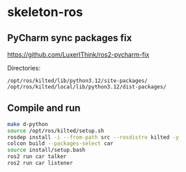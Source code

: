# skeleton-ros

## PyCharm sync packages fix

<https://github.com/LuxerIThink/ros2-pycharm-fix>

Directories:

`/opt/ros/kilted/lib/python3.12/site-packages/`
`/opt/ros/kilted/local/lib/python3.12/dist-packages/`

## Compile and run

```bash
make d-python
source /opt/ros/kilted/setup.sh
rosdep install -i --from-path src --rosdistro kilted -y
colcon build --packages-select car
source install/setup.bash
ros2 run car talker
ros2 run car listener
```
